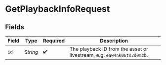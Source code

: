 # GetPlaybackInfoRequest


## Fields

| Field                                                                  | Type                                                                   | Required                                                               | Description                                                            |
| ---------------------------------------------------------------------- | ---------------------------------------------------------------------- | ---------------------------------------------------------------------- | ---------------------------------------------------------------------- |
| `id`                                                                   | *String*                                                               | :heavy_check_mark:                                                     | The playback ID from the asset or livestream, e.g. `eaw4nk06ts2d0mzb`. |
